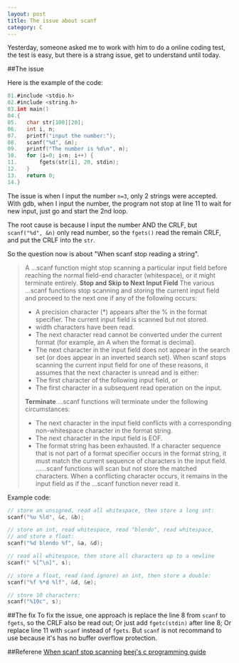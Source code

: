 ```yaml
---
layout: post
title: The issue about scanf
category: C
---
```

Yesterday, someone asked me to work with him to do a online coding test, the test is easy, but there is a strang issue, get to understand until today.

##The issue

Here is the example of the code:

```c
01.#include <stdio.h>
02.#include <string.h>
03.int main()
04.{
05.   char str[100][20];
06.   int i, n;
07.   printf("input the number:");
08.   scanf("%d", &n);
09.   printf("The number is %d\n", n);
10.   for (i=0; i<n; i++) {
11.       fgets(str[i], 20, stdin);
12.   }
13.   return 0;
14.}
```

The issue is when I input the number `n=3`, only 2 strings were accepted. With gdb, when I input the number, the program not stop at line 11 to wait for new input, just go and start the 2nd loop.

The root cause is because I input the number AND the CRLF, but `scanf("%d", &n)` only read number, so the `fgets()` read the remain CRLF, and put the CRLF into the `str`. 

So the question now is about "When scanf stop reading a string".

> A ...scanf function might stop scanning a particular input field before reaching the normal field-end character (whitespace), or it might terminate entirely.
> **Stop and Skip to Next Input Field**
> The various ...scanf functions stop scanning and storing the current input field and proceed to the next one if any of the following occurs:
> - A precision character (*) appears after the % in the format specifier. The current input field is scanned but not stored.
> - width characters have been read.
> - The next character read cannot be converted under the current format (for example, an A when the format is decimal).
> - The next character in the input field does not appear in the search set (or does appear in an inverted search set).
> When scanf stops scanning the current input field for one of these reasons, it assumes that the next character is unread and is either:
> - The first character of the following input field, or
> - The first character in a subsequent read operation on the input.
>
> **Terminate**
> ...scanf functions will terminate under the following circumstances:
> - The next character in the input field conflicts with a corresponding non-whitespace character in the format string.
> - The next character in the input field is EOF.
> - The format string has been exhausted.
> If a character sequence that is not part of a format specifier occurs in the format string, it must match the current sequence of characters in the input field.
> ......scanf functions will scan but not store the matched characters.
> When a conflicting character occurs, it remains in the input field as if the ...scanf function never read it.

Example code:

```c
// store an unsigned, read all whitespace, then store a long int:
scanf("%u %ld", &c, &b);

// store an int, read whitespace, read "blendo", read whitespace,
// and store a float:
scanf("%d blendo %f", &a, &d);

// read all whitespace, then store all characters up to a newline
scanf(" %[^\n]", s);

// store a float, read (and ignore) an int, then store a double:
scanf("%f %*d %lf", &d, &e);

// store 10 characters:
scanf("%10c", s);
```

##The fix
To fix the issue, one approach is replace the line 8 from `scanf` to `fgets`, so the CRLF also be read out;
Or just add `fgetc(stdin)` after line 8;
Or replace line 11 with `scanf` instead of `fgets`. But `scanf` is not recommand to use because it's has no buffer overflow protection.


##Referene
[When scanf stop scanning](http://docwiki.embarcadero.com/RADStudio/XE8/en/When_...scanf_Stops_Scanning)
[beej's c programming guide](http://beej.us/guide/bgc/output/html/multipage/scanf.html)


